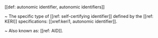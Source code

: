 [[def: autonomic identifier, autonomic identifiers]]

~ The specific type of [[ref: self-certifying identifier]] defined by the [[ref: KERI]] specifications: [[xref:keri1, autonomic identifier]].

~ Also known as: [[ref: AID]].